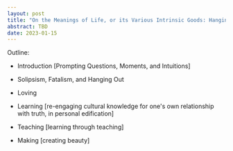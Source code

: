 ```yaml
---
layout: post
title: "On the Meanings of Life, or its Various Intrinsic Goods: Hanging Out, Loving, Learning, Teaching, and Making"
abstract: TBD
date: 2023-01-15
---
```


Outline:

* Introduction [Prompting Questions, Moments, and Intuitions]

* Solipsism, Fatalism, and Hanging Out
* Loving
* Learning [re-engaging cultural knowledge for one's own relationship with truth, in personal edification]
* Teaching [learning through teaching]
* Making [creating beauty]
